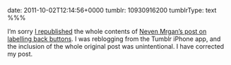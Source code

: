 date: 2011-10-02T12:14:56+0000
tumblr: 10930916200
tumblrType: text
%%%

I’m sorry [I republished][R] the whole contents of [Neven Mrgan’s post on labelling back buttons][NM]. I was reblogging from the Tumblr iPhone app, and the inclusion of the whole original post was unintentional. I have corrected my post. 

[NM]: http://mrgan.tumblr.com/post/10492926111
[R]: /post/10570800152
